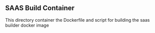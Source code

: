 ## SAAS Build Container

This directory container the Dockerfile and script for building the saas builder docker image
